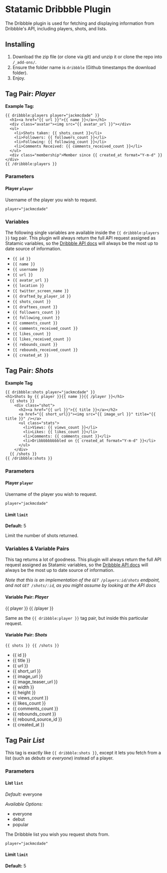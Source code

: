 Statamic Dribbble Plugin
================================

The Dribbble plugin is used for fetching and displaying information from Dribbble's API, including players, shots, and lists.

## Installing
1. Download the zip file (or clone via git) and unzip it or clone the repo into `/_add-ons/`.
2. Ensure the folder name is `dribbble` (Github timestamps the download folder).
3. Enjoy.

## Tag Pair: *Player*

**Example Tag:**

    {{ dribbble:players player="jackmcdade" }}
      <h1><a href="{{ url }}">{{ name }}</a></h1>
      <div class="avatar"><img src="{{ avatar_url }}"></div>
      <ul>
        <li>Shots taken: {{ shots_count }}</li>
        <li>Followers: {{ followers_count }}</li>
        <li>Following: {{ following_count }}</li>
        <li>Comments Received: {{ comments_received_count }}</li>
      </ul>
      <div class="membership">Member since {{ created_at format="Y-m-d" }}</div>
    {{ /dribbble:players }}
    
### Parameters

#### Player `player`

Username of the player you wish to request.

    player="jackmcdade"

### Variables

The following single variables are available inside the `{{ dribbble:players }}` tag pair. This plugin will always return the full API request assigned as Statamic variables, so the [Dribbble API docs](http://dribbble.com/api#get_player) will always be the most up to date source of information.

- `{{ id }}`
- `{{ name }}`
- `{{ username }}`
- `{{ url }}`
- `{{ avatar_url }}`
- `{{ location }}`
- `{{ twitter_screen_name }}`
- `{{ drafted_by_player_id }}`
- `{{ shots_count }}`
- `{{ draftees_count }}`
- `{{ followers_count }}`
- `{{ following_count }}`
- `{{ comments_count }}`
- `{{ comments_received_count }}`
- `{{ likes_count }}`
- `{{ likes_received_count }}`
- `{{ rebounds_count }}`
- `{{ rebounds_received_count }}`
- `{{ created_at }}`

## Tag Pair: *Shots*

**Example Tag**

    {{ dribbble:shots player="jackmcdade" }}
    <h1>Shots by {{ player }}{{ name }}{{ /player }}</h1>
      {{ shots }}
        <div class="shot">
          <h2><a href="{{ url }}">{{ title }}</a></h2>
          <a href="{{ short_url}}"><img src="{{ image_url }}" title="{{ title }}" /></a>
          <ul class="stats">
            <li>Views: {{ views_count }}</li>
            <li>Likes: {{ likes_count }}</li>
            <li>Comments: {{ comments_count }}</li>
            <li>Dribbbbbbbbbled on {{ created_at format="Y-m-d" }}</li>
          </ul>
        </div>
      {{ /shots }}
    {{ /dribbble:shots }}

### Parameters

#### Player `player`

Username of the player you wish to request.

    player="jackmcdade"

#### Limit `limit`
**Default:** 5

Limit the number of shots returned.

### Variables & Variable Pairs

This tag returns a lot of goodness. This plugin will always return the full API request assigned as Statamic variables, so the [Dribbble API docs](http://dribbble.com/api#get_player_shots) will always be the most up to date source of information.

*Note that this is an implementation of the `GET /players:id/shots` endpoint, and not `GET /shots/:id`, as you might assume by looking at the API docs*

#### Variable Pair: *Player*

{{ player }} {{ /player }}

Same as the `{{ dribbble:player }}` tag pair, but inside this particular request.

#### Variable Pair: *Shots*

    {{ shots }} {{ /shots }}

- {{ id }}
- {{ title }}
- {{ url }}
- {{ short_url }}
- {{ image_url }}
- {{ image_teaser_url }}
- {{ width }}
- {{ height }}
- {{ views_count }}
- {{ likes_count }}
- {{ comments_count }}
- {{ rebounds_count }}
- {{ rebound_source_id }}
- {{ created_at }}

## Tag Pair *List*

This tag is exactly like `{{ dribbble:shots }}`, except it lets you fetch from a list (such as *debuts* or *everyone*) instead of a player.


### Parameters

#### List `list`

*Default:* everyone

*Available Options:*
- everyone
- debut
- popular

The Dribbble list you wish you request shots from. 

    player="jackmcdade"

#### Limit `limit`
**Default:** 5
